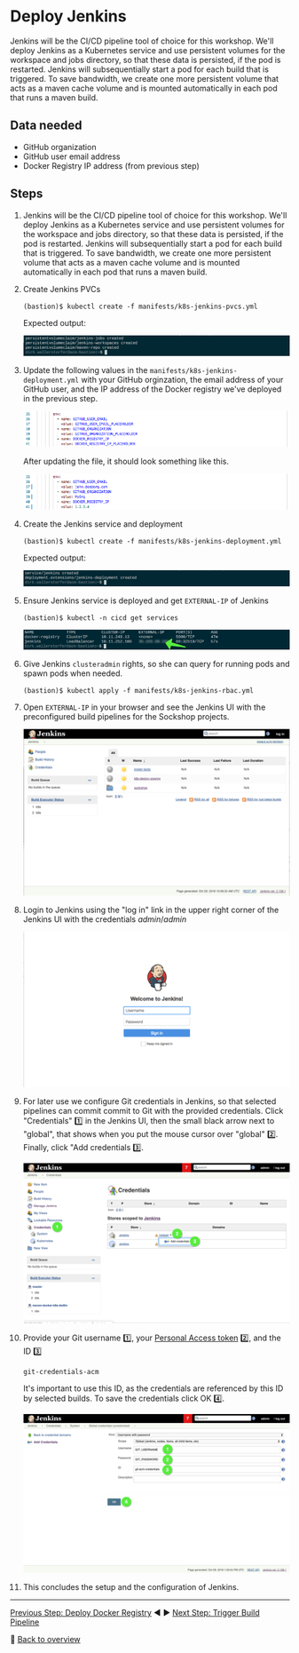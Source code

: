 # Deploy Jenkins

Jenkins will be the CI/CD pipeline tool of choice for this workshop. We'll deploy Jenkins as a Kubernetes service and use persistent volumes for the workspace and jobs directory, so that these data is persisted, if the pod is restarted. Jenkins will subsequentially start a pod for each build that is triggered. To save bandwidth, we create one more persistent volume that acts as a maven cache volume and is mounted automatically in each pod that runs a maven build.

## Data needed
* GitHub organization
* GitHub user email address
* Docker Registry IP address (from previous step)

## Steps
1. Jenkins will be the CI/CD pipeline tool of choice for this workshop. We'll deploy Jenkins as a Kubernetes service and use persistent volumes for the workspace and jobs directory, so that these data is persisted, if the pod is restarted. Jenkins will subsequentially start a pod for each build that is triggered. To save bandwidth, we create one more persistent volume that acts as a maven cache volume and is mounted automatically in each pod that runs a maven build.

1. Create Jenkins PVCs

    ```
    (bastion)$ kubectl create -f manifests/k8s-jenkins-pvcs.yml
    ```

    Expected output:

    ![](../assets/kubectl-create-jenkinspvcs.png)

1. Update the following values in the `manifests/k8s-jenkins-deployment.yml` with your GitHub orginzation, the email address of your GitHub user, and the IP address of the Docker registry we've deployed in the previous step.

    ![](../assets/jenkins-env-vars.png)

    After updating the file, it should look something like this.

    ![](../assets/jenkins-env-vars-changed.png)

1. Create the Jenkins service and deployment

    ```
    (bastion)$ kubectl create -f manifests/k8s-jenkins-deployment.yml
    ```

    Expected output:

    ![](../assets/kubectl-create-jenkinsdeployment.png)

1. Ensure Jenkins service is deployed and get `EXTERNAL-IP` of Jenkins

    ```
    (bastion)$ kubectl -n cicd get services
    ```
 
    ![](../assets/kubectl-get-services-cicd.png)

1. Give Jenkins `clusteradmin` rights, so she can query for running pods and spawn pods when needed.

    ```
    (bastion)$ kubectl apply -f manifests/k8s-jenkins-rbac.yml
    ```

1. Open `EXTERNAL-IP` in your browser and see the Jenkins UI with the preconfigured build pipelines for the Sockshop projects.

    ![](../assets/jenkins-ui.png)

1. Login to Jenkins using the "log in" link in the upper right corner of the Jenkins UI with the credentials *admin*/*admin*

    ![](../assets/jenkins-ui-login.png)

1. For later use we configure Git credentials in Jenkins, so that selected pipelines can commit commit to Git with the provided credentials. Click "Credentials" :one: in the Jenkins UI, then the small black arrow next to "global", that shows when you put the mouse cursor over "global" :two:. Finally, click "Add credentials :three:.

    ![](../assets/jenkins-ui-credentials.png)

1. Provide your Git username :one:, your [Personal Access token](https://github.com/settings/tokens/new) :two:, and the ID :three:

    ```
    git-credentials-acm
    ```
    
    It's important to use this ID, as the credentials are referenced by this ID by selected builds. To save the credentials click OK :four:.

    ![](../assets/jenkins-ui-add-credentials.png)

1. This concludes the setup and the configuration of Jenkins.

---

[Previous Step: Deploy Docker Registry](../3_Deploy_Docker_Registry) :arrow_backward: :arrow_forward: [Next Step: Trigger Build Pipeline](../5_Trigger_Build_Pipelines)

:arrow_up_small: [Back to overview](../)
